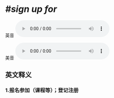 # ***\#sign up for*** 
英音
<audio src="./media/sign up for1_AAC.aac" controls="controls"></audio>

美音
<audio src="./media/sign up for2_AAC.aac" controls="controls"></audio>



  

英文释义
---
### 1.**报名参加（课程等）；登记注册**  


